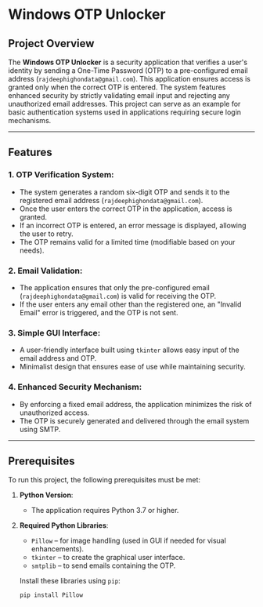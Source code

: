 # Windows OTP Unlocker

## Project Overview

The **Windows OTP Unlocker** is a security application that verifies a user's identity by sending a One-Time Password (OTP) to a pre-configured email address (`rajdeephighondata@gmail.com`). This application ensures access is granted only when the correct OTP is entered. The system features enhanced security by strictly validating email input and rejecting any unauthorized email addresses. This project can serve as an example for basic authentication systems used in applications requiring secure login mechanisms.

---

## Features

### 1. **OTP Verification System**:
   - The system generates a random six-digit OTP and sends it to the registered email address (`rajdeephighondata@gmail.com`).
   - Once the user enters the correct OTP in the application, access is granted.
   - If an incorrect OTP is entered, an error message is displayed, allowing the user to retry.
   - The OTP remains valid for a limited time (modifiable based on your needs).

### 2. **Email Validation**:
   - The application ensures that only the pre-configured email (`rajdeephighondata@gmail.com`) is valid for receiving the OTP.
   - If the user enters any email other than the registered one, an "Invalid Email" error is triggered, and the OTP is not sent.

### 3. **Simple GUI Interface**:
   - A user-friendly interface built using `tkinter` allows easy input of the email address and OTP.
   - Minimalist design that ensures ease of use while maintaining security.

### 4. **Enhanced Security Mechanism**:
   - By enforcing a fixed email address, the application minimizes the risk of unauthorized access.
   - The OTP is securely generated and delivered through the email system using SMTP.

---

## Prerequisites

To run this project, the following prerequisites must be met:

1. **Python Version**:
   - The application requires Python 3.7 or higher.

2. **Required Python Libraries**:
   - `Pillow` – for image handling (used in GUI if needed for visual enhancements).
   - `tkinter` – to create the graphical user interface.
   - `smtplib` – to send emails containing the OTP.
   
   Install these libraries using `pip`:
   ```bash
   pip install Pillow

